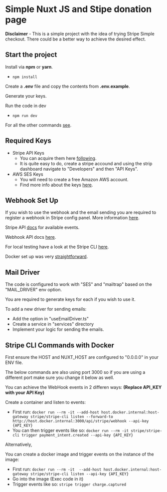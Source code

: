 # Simple Nuxt JS and Stipe donation page

**Disclaimer** - This is a simple project with the idea of trying Stripe Simple checkout. There could be a better way to achieve the desired effect.

## Start the project

Install via **npm** or **yarn**.
- ```npm install```

Create a **.env** file and copy the contents from **.env.example**.

Generate your keys. 

Run the code in dev 
- ```npm run dev```

For all the other commands [see](https://nuxt.com/docs/api/commands/add).

## Required Keys

- Stripe API Keys
  - You can acquire them here [following](https://stripe.com/docs/keys).
  - It is quite easy to do, create a stripe accound and using the strip dashboard navigate to "Developers" and then "API Keys".
- AWS SES Keys 
    - You will need to create a free Amazon AWS account.
    - Find more info about the keys [here](https://docs.aws.amazon.com/ses/latest/dg/send-email-concepts-credentials.html).

## Webhook Set Up

If you wish to use the webhook and the email sending you are required to register a webhook in Stripe config panel. More information [here](https://stripe.com/docs/webhooks?locale=en-GB).

Stripe API [docs](https://stripe.com/docs/api/events) for available events.

Webhook API docs [here](https://stripe.com/docs/api/webhook_endpoints).

For local testing have a look at the Stripe CLI [here](https://stripe.com/docs/cli).

Docker set up was very [straightforward](https://stripe.com/docs/cli/docker).

## Mail Driver

The code is configured to work with "SES" and "mailtrap" based on the "MAIL_DRIVER" env option. 

You are required to generate keys for each if you wish to use it. 

To add a new driver for sending emails:
- Add the option in "useEmailDriver.ts" 
- Create a service in "services" directory
- Implement your logic for sending the emails.

## Stripe CLI Commands with Docker

First ensure the HOST and NUXT_HOST are configured to "0.0.0.0" in your ENV file.

The below commands are also using port 3000 so if you are using a different port make sure you change it below as well.

You can achieve the WebHook events in 2 differen ways:
**(Replace API_KEY with your API Key)**

Create a container and listen to events:
- First run: ```docker run --rm -it --add-host host.docker.internal:host-gateway stripe/stripe-cli listen --forward-to http://host.docker.internal:3000/api/stripe/webhook --api-key {API_KEY}```
- You can then trigger events like so: ```docker run --rm -it stripe/stripe-cli trigger payment_intent.created --api-key {API_KEY}```

Alternatively,

You can create a docker image and trigger events on the instance of the image:
- First run: ```docker run --rm -it  --add-host host.docker.internal:host-gateway stripe/stripe-cli listen --api-key {API_KEY}```
- Go into the image (Exec code in it)
- Trigger events like so: ```stripe trigger charge.captured```


